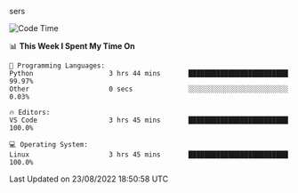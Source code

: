 sers
<!--START_SECTION:waka-->
![Code Time](http://img.shields.io/badge/Code%20Time-93%20hrs%2029%20mins-blue)

📊 **This Week I Spent My Time On** 

```text
💬 Programming Languages: 
Python                   3 hrs 44 mins       █████████████████████████   99.97% 
Other                    0 secs              ░░░░░░░░░░░░░░░░░░░░░░░░░   0.03%

🔥 Editors: 
VS Code                  3 hrs 45 mins       █████████████████████████   100.0%

💻 Operating System: 
Linux                    3 hrs 45 mins       █████████████████████████   100.0%

```


 Last Updated on 23/08/2022 18:50:58 UTC
<!--END_SECTION:waka-->
